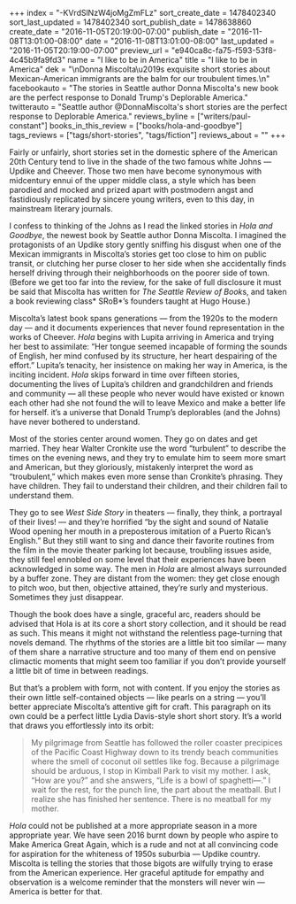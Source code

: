 +++
index = "-KVrdSlNzW4joMgZmFLz"
sort_create_date = 1478402340
sort_last_updated = 1478402340
sort_publish_date = 1478638860
create_date = "2016-11-05T20:19:00-07:00"
publish_date = "2016-11-08T13:01:00-08:00"
date = "2016-11-08T13:01:00-08:00"
last_updated = "2016-11-05T20:19:00-07:00"
preview_url = "e940ca8c-fa75-f593-53f8-4c45b9fa9fd3"
name = "I like to be in America"
title = "I like to be in America"
dek = "\nDonna Miscolta\u2019s exquisite short stories about Mexican-American immigrants are the balm for our troubulent times.\n"
facebookauto = "The stories in Seattle author Donna Miscolta's new book are the perfect response to Donald Trump's Deplorable America."
twitterauto = "Seattle author @DonnaMiscolta's short stories are the perfect response to Deplorable America."
reviews_byline = ["writers/paul-constant"]
books_in_this_review = ["books/hola-and-goodbye"]
tags_reviews = ["tags/short-stories", "tags/fiction"]
reviews_about = ""
+++

Fairly or unfairly, short stories set in the domestic sphere of the American 20th Century tend to live in the shade of the two famous white Johns — Updike and Cheever. Those two men have become synonymous with midcentury ennui of the upper middle class, a style which has been parodied and mocked and prized apart with postmodern angst and fastidiously replicated by sincere young writers, even to this day, in mainstream literary journals.

I confess to thinking of the Johns as I read the linked stories in *Hola and Goodbye*, the newest book by Seattle author Donna Miscolta. I imagined the protagonists of an Updike story gently sniffing his disgust when one of the Mexican immigrants in Miscolta’s stories get too close to him on public transit, or clutching her purse closer to her side when she accidentally finds herself driving through their neighborhoods on the poorer side of town. (Before we get too far into the review, for the sake of full disclosure it must be said that Miscolta has written for *The Seattle Review of Book*s, and taken a book reviewing class* SRoB*’s founders taught at Hugo House.)

Miscolta’s latest book spans generations — from the 1920s to the modern day — and it documents experiences that never found representation in the works of Cheever. *Hola* begins with Lupita arriving in America and trying her best to assimilate: “Her tongue seemed incapable of forming the sounds of English, her mind confused by its structure, her heart despairing of the effort.” Lupita’s tenacity, her insistence on making her way in America, is the inciting incident. *Hola* skips forward in time over fifteen stories, documenting the lives of Lupita’s children and grandchildren and friends and community — all these people who never would have existed or known each other had she not found the will to leave Mexico and make a better life for herself. it’s a universe that Donald Trump’s deplorables (and the Johns) have never bothered to understand.

Most of the stories center around women. They go on dates and get married. They hear Walter Cronkite use the word “turbulent” to describe the times on the evening news, and they try to emulate him to seem more smart and American, but they gloriously, mistakenly interpret the word as “troubulent,” which makes even more sense than Cronkite’s phrasing. They have children. They fail to understand their children, and their children fail to understand them. 

They go to see *West Side Story* in theaters — finally, they think, a portrayal of their lives! — and they’re horrified “by the sight and sound of Natalie Wood opening her mouth in a preposterous imitation of a Puerto Rican’s English.” But they still want to sing and dance their favorite routines from the film in the movie theater parking lot because, troubling issues aside, they still feel ennobled on some level that their experiences have been acknowledged in some way. The men in *Hola* are almost always surrounded by a buffer zone. They are distant from the women: they get close enough to pitch woo, but then, objective attained, they’re surly and mysterious. Sometimes they just disappear.

Though the book does have a single, graceful arc, readers should be advised that Hola is at its core a short story collection, and it should be read as such. This means it might not withstand the relentless page-turning that novels demand. The rhythms of the stories are a little bit too similar — many of them share a narrative structure and too many of them end on pensive climactic moments that might seem too familiar if you don’t provide yourself a little bit of time in between readings.

But that’s a problem with form, not with content. If you enjoy the stories as their own little self-contained objects — like pearls on a string — you’ll better appreciate Miscolta’s attentive gift for craft. This paragraph on its own could be a perfect little Lydia Davis-style short short story. It’s a world that draws you effortlessly into its orbit:

<blockquote>My pilgrimage from Seattle has followed the roller coaster precipices of the Pacific Coast Highway down to its trendy beach communities where the smell of coconut oil settles like fog. Because a pilgrimage should be arduous, I stop in Kimball Park to visit my mother. I ask, “How are you?” and she answers, “Life is a bowl of spaghetti—.” I wait for the rest, for the punch line, the part about the meatball. But I realize she has finished her sentence. There is no meatball for my mother.</blockquote>

*Hola* could not be published at a more appropriate season in a more appropriate year. We have seen 2016 burnt down by people who aspire to Make America Great Again, which is a rude and not at all convincing code for aspiration for the whiteness of 1950s suburbia — Updike country. Miscolta is telling the stories that those bigots are wilfully trying to erase from the American experience. Her graceful aptitude for empathy and observation is a welcome reminder that the monsters will never win — America is better for that.

